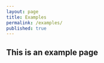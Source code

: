 ```yaml
---
layout: page
title: Examples
permalink: /examples/
published: true
---
```



## This is an example page